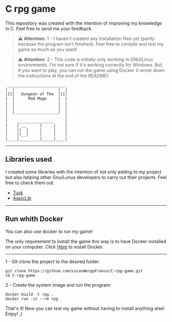 # C rpg game
This repository was created with the intention of improving my knowledge in C. Feel free to send me your feedback.

> ⚠️ **Attention:** 1 - I haven't created any installation files yet (partly because the program isn't finished). Feel free to compile and test my game as much as you want!

> ⚠️ **Attention:** 2 - This code is initially only working in GNU/Linux environments. I'm not sure if it's working correctly for Windows. But, if you want to play, you can run the game using Docker (I wrote down the instructions at the end of the README)

```
 _________________________
|  |                   |  |
|[]|   Dungeon of The  |[]|
|  |      Mad Mage     |  |
|  |                   |  |
|  |                   |  |
|  |___________________|  |
|                         |
|    ________________     |
|    | __      |     |    |
|    ||  |     |     |    |
|    ||__|     |     |    |
|____|_________|_____|____|
```

---

## Libraries used
I created some libraries with the intention of not only adding to my project but also helping other Gnu/Lunux developers to carry out their projects. Feel free to check them out.

- [Tusk](https://github.com/LucasWerppFranco/Tusk-C-library)
- [AspicLib](https://github.com/LucasWerppFranco/Aspic-C-Lib)

---

## Run whith Docker
You can also use docker to run my game!

The only requirement to install the game this way is to have Docker installed on your computer. Click [Here](https://www.docker.com/get-started/) to install Docker.

---

1 - Git clone the project to the desired folder:

```
git clone https://github.com/LucasWerppFranco/C-rpg-game.git
cd C-rpg-game
```

2 - Create the system image and run the program:

```
docker build -t rpg .
docker run -it --rm rpg
```

That's it! Now you can test my game without having to install anything else! Enjoy! ;)
